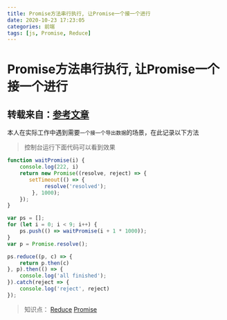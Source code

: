 ```yaml
---
title: Promise方法串行执行, 让Promise一个接一个进行
date: 2020-10-23 17:23:05
categories: 前端
tags: [js, Promise, Reduce]
---
```

# Promise方法串行执行, 让Promise一个接一个进行

## 转载来自：[参考文章](https://www.sheng00.com/2190.html)

本人在实际工作中遇到需要`一个接一个导出数据`的场景，在此记录以下方法

>控制台运行下面代码可以看到效果

```js
function waitPromise(i) {
    console.log(222, i)
    return new Promise((resolve, reject) => {
       setTimeout(() => {
            resolve('resolved');
        }, 1000);
    });
}

var ps = [];
for (let i = 0; i < 9; i++) {
    ps.push(() => waitPromise(i + 1 * 1000));
}
var p = Promise.resolve();

ps.reduce((p, c) => {
    return p.then(c)
}, p).then(() => {
    console.log('all finished');
}).catch(reject => {
    console.log('reject', reject)
});
```

>知识点：
> [Reduce](https://developer.mozilla.org/zh-CN/docs/Web/JavaScript/Reference/Global_Objects/Array/Reduce) 
> [Promise](https://developer.mozilla.org/zh-CN/docs/Web/JavaScript/Reference/Global_Objects/Promise) 

